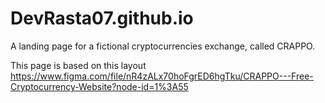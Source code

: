 # DevRasta07.github.io
A landing page for a fictional cryptocurrencies exchange, called CRAPPO.

This page is based on this layout https://www.figma.com/file/nR4zALx70hoFgrED6hgTku/CRAPPO---Free-Cryptocurrency-Website?node-id=1%3A55
